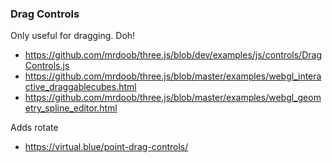 

### Drag Controls

Only useful for dragging. Doh!

* <https://github.com/mrdoob/three.js/blob/dev/examples/js/controls/DragControls.js>
* <https://github.com/mrdoob/three.js/blob/master/examples/webgl_interactive_draggablecubes.html>
* <https://github.com/mrdoob/three.js/blob/master/examples/webgl_geometry_spline_editor.html>

Adds rotate

* <https://virtual.blue/point-drag-controls/>
